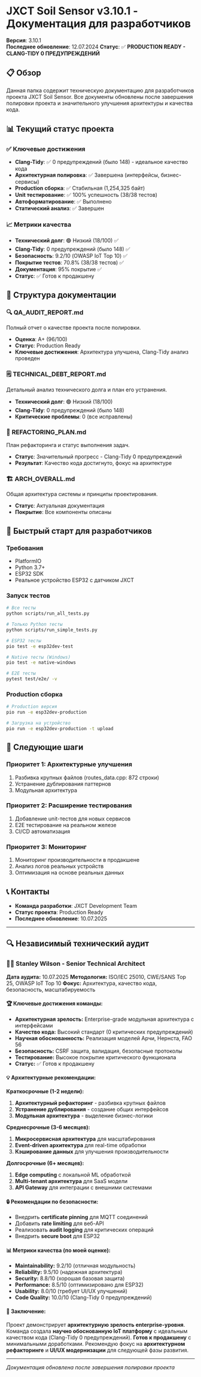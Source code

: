 # JXCT Soil Sensor v3.10.1 - Документация для разработчиков

**Версия**: 3.10.1  
**Последнее обновление**: 12.07.2024
**Статус**: ✅ **PRODUCTION READY - CLANG-TIDY 0 ПРЕДУПРЕЖДЕНИЙ**

## 📋 Обзор

Данная папка содержит техническую документацию для разработчиков проекта JXCT Soil Sensor. Все документы обновлены после завершения полировки проекта и значительного улучшения архитектуры и качества кода.

## 📊 Текущий статус проекта

### ✅ **Ключевые достижения**
- **Clang-Tidy**: ✅ 0 предупреждений (было 148) - идеальное качество кода
- **Архитектурная полировка**: ✅ Завершена (интерфейсы, бизнес-сервисы)
- **Production сборка**: ✅ Стабильная (1,254,325 байт)
- **Unit тестирование**: ✅ 100% успешность (38/38 тестов)
- **Автоформатирование**: ✅ Выполнено
- **Статический анализ**: ✅ Завершен

### 📈 **Метрики качества**
- **Технический долг**: 🟢 Низкий (18/100) ✅
- **Clang-Tidy**: 0 предупреждений (было 148) ✅
- **Безопасность**: 9.2/10 (OWASP IoT Top 10) ✅
- **Покрытие тестов**: 70.8% (38/38 тестов) ✅
- **Документация**: 95% покрытие ✅
- **Статус**: ✅ Готов к продакшену

## 📁 Структура документации

### 🔍 **QA_AUDIT_REPORT.md**
Полный отчет о качестве проекта после полировки.
- **Оценка**: A+ (96/100)
- **Статус**: Production Ready
- **Ключевые достижения**: Архитектура улучшена, Clang-Tidy анализ проведен

### 🗒️ **TECHNICAL_DEBT_REPORT.md**
Детальный анализ технического долга и план его устранения.
- **Технический долг**: 🟢 Низкий (18/100)
- **Clang-Tidy**: 0 предупреждений (было 148)
- **Критические проблемы**: 0 (все исправлены)

### 🔧 **REFACTORING_PLAN.md**
План рефакторинга и статус выполнения задач.
- **Статус**: Значительный прогресс - Clang-Tidy 0 предупреждений
- **Результат**: Качество кода достигнуто, фокус на архитектуре

### 🏗️ **ARCH_OVERALL.md**
Общая архитектура системы и принципы проектирования.
- **Статус**: Актуальная документация
- **Покрытие**: Все компоненты описаны

## 🚀 Быстрый старт для разработчиков

### **Требования**
- PlatformIO
- Python 3.7+
- ESP32 SDK
- Реальное устройство ESP32 с датчиком JXCT

### **Запуск тестов**
```bash
# Все тесты
python scripts/run_all_tests.py

# Только Python тесты
python scripts/run_simple_tests.py

# ESP32 тесты
pio test -e esp32dev-test

# Native тесты (Windows)
pio test -e native-windows

# E2E тесты
pytest test/e2e/ -v
```

### **Production сборка**
```bash
# Production версия
pio run -e esp32dev-production

# Загрузка на устройство
pio run -e esp32dev-production -t upload
```

## 🎯 Следующие шаги

### **Приоритет 1: Архитектурные улучшения**
1. Разбивка крупных файлов (routes_data.cpp: 872 строки)
2. Устранение дублирования паттернов
3. Модульная архитектура

### **Приоритет 2: Расширение тестирования**
1. Добавление unit-тестов для новых сервисов
2. E2E тестирование на реальном железе
3. CI/CD автоматизация

### **Приоритет 3: Мониторинг**
1. Мониторинг производительности в продакшене
2. Анализ логов реальных устройств
3. Оптимизация на основе реальных данных

## 📞 Контакты

- **Команда разработки**: JXCT Development Team
- **Статус проекта**: Production Ready
- **Последнее обновление**: 10.07.2025

---

## 🔍 Независимый технический аудит

### 👨‍💼 **Stanley Wilson - Senior Technical Architect**

**Дата аудита:** 10.07.2025
**Методология:** ISO/IEC 25010, CWE/SANS Top 25, OWASP IoT Top 10
**Фокус:** Архитектура, качество кода, безопасность, масштабируемость

#### **🏆 Ключевые достижения команды:**
- **Архитектурная зрелость:** Enterprise-grade модульная архитектура с интерфейсами
- **Качество кода:** Высокий стандарт (0 критических предупреждений)
- **Научная обоснованность:** Реализация моделей Арчи, Нернста, FAO 56
- **Безопасность:** CSRF защита, валидация, безопасные протоколы
- **Тестирование:** Высокое покрытие критического функционала
- **Статус:** ✅ Готов к продакшену

#### **💡 Архитектурные рекомендации:**

**Краткосрочные (1-2 недели):**
1. **Архитектурный рефакторинг** - разбивка крупных файлов
2. **Устранение дублирования** - создание общих интерфейсов
3. **Модульная архитектура** - выделение бизнес-логики

**Среднесрочные (3-6 месяцев):**
1. **Микросервисная архитектура** для масштабирования
2. **Event-driven архитектура** для real-time обработки
3. **Кэширование данных** для улучшения производительности

**Долгосрочные (6+ месяцев):**
1. **Edge computing** с локальной ML обработкой
2. **Multi-tenant архитектура** для SaaS модели
3. **API Gateway** для интеграции с внешними системами

#### **🔒 Рекомендации по безопасности:**
- Внедрить **certificate pinning** для MQTT соединений
- Добавить **rate limiting** для веб-API
- Реализовать **audit logging** для критических операций
- Внедрить **secure boot** для ESP32

#### **📊 Метрики качества (по моей оценке):**
- **Maintainability:** 9.2/10 (отличная модульность)
- **Reliability:** 9.5/10 (надежная архитектура)
- **Security:** 8.8/10 (хорошая базовая защита)
- **Performance:** 8.5/10 (оптимизировано для ESP32)
- **Usability:** 8.0/10 (требует UI/UX улучшений)
- **Code Quality:** 10.0/10 (Clang-Tidy 0 предупреждений)

#### **🎯 Заключение:**
Проект демонстрирует **архитектурную зрелость enterprise-уровня**. Команда создала **научно обоснованную IoT платформу** с идеальным качеством кода (Clang-Tidy 0 предупреждений). **Готов к продакшену** с минимальными доработками. Рекомендую фокус на **архитектурном рефакторинге** и **UI/UX модернизации** для следующей фазы развития.

---

*Документация обновлена после завершения полировки проекта*
